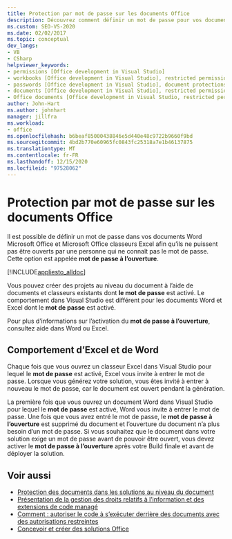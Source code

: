 ```yaml
---
title: Protection par mot de passe sur les documents Office
description: Découvrez comment définir un mot de passe pour vos documents Microsoft Word et vos classeurs Excel afin qu’ils ne puissent pas être ouverts par des utilisateurs non autorisés.
ms.custom: SEO-VS-2020
ms.date: 02/02/2017
ms.topic: conceptual
dev_langs:
- VB
- CSharp
helpviewer_keywords:
- permissions [Office development in Visual Studio]
- workbooks [Office development in Visual Studio], restricted permissions
- passwords [Office development in Visual Studio], document protections
- documents [Office development in Visual Studio], restricted permissions
- Office documents [Office development in Visual Studio, restricted permissions
author: John-Hart
ms.author: johnhart
manager: jillfra
ms.workload:
- office
ms.openlocfilehash: b6beaf85000438846e5d440e48c9722b9660f9bd
ms.sourcegitcommit: 4bd2b770e60965fc0843fc25318a7e1b46137875
ms.translationtype: MT
ms.contentlocale: fr-FR
ms.lasthandoff: 12/15/2020
ms.locfileid: "97528062"
---
```

# <a name="password-protection-on-office-documents"></a>Protection par mot de passe sur les documents Office
  Il est possible de définir un mot de passe dans vos documents Word Microsoft Office et Microsoft Office classeurs Excel afin qu’ils ne puissent pas être ouverts par une personne qui ne connaît pas le mot de passe. Cette option est appelée **mot de passe à l’ouverture**.

 [!INCLUDE[appliesto_alldoc](../vsto/includes/appliesto-alldoc-md.md)]

 Vous pouvez créer des projets au niveau du document à l’aide de documents et classeurs existants dont **le mot de passe** est activé. Le comportement dans Visual Studio est différent pour les documents Word et Excel dont le **mot de passe** est activé.

 Pour plus d’informations sur l’activation du **mot de passe à l’ouverture**, consultez aide dans Word ou Excel.

## <a name="behavior-of-excel-and-word"></a>Comportement d’Excel et de Word
 Chaque fois que vous ouvrez un classeur Excel dans Visual Studio pour lequel le **mot de passe** est activé, Excel vous invite à entrer le mot de passe. Lorsque vous générez votre solution, vous êtes invité à entrer à nouveau le mot de passe, car le document est ouvert pendant la génération.

 La première fois que vous ouvrez un document Word dans Visual Studio pour lequel le **mot de passe** est activé, Word vous invite à entrer le mot de passe. Une fois que vous avez entré le mot de passe, le **mot de passe à l’ouverture** est supprimé du document et l’ouverture du document n’a plus besoin d’un mot de passe. Si vous souhaitez que le document dans votre solution exige un mot de passe avant de pouvoir être ouvert, vous devez activer le **mot de passe à l’ouverture** après votre Build finale et avant de déployer la solution.

## <a name="see-also"></a>Voir aussi
- [Protection des documents dans les solutions au niveau du document](../vsto/document-protection-in-document-level-solutions.md)
- [Présentation de la gestion des droits relatifs à l’information et des extensions de code managé](../vsto/information-rights-management-and-managed-code-extensions-overview.md)
- [Comment : autoriser le code à s’exécuter derrière des documents avec des autorisations restreintes](../vsto/how-to-permit-code-to-run-behind-documents-with-restricted-permissions.md)
- [Concevoir et créer des solutions Office](../vsto/designing-and-creating-office-solutions.md)
